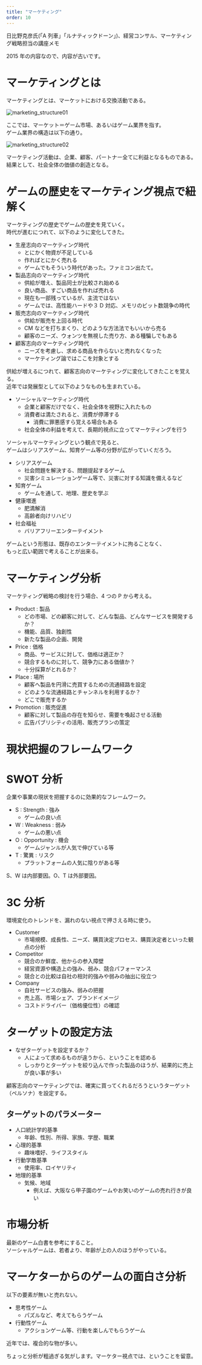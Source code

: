 ```yaml
---
title: "マーケティング"
order: 10
---
```


日比野克彦氏(「A 列車」「ルナティックドーン」)、経営コンサル、マーケティング戦略担当の講座メモ

<Info>
2015 年の内容なので、内容が古いです。
</Info>

# マーケティングとは

マーケティングとは、マーケットにおける交換活動である。

![marketing_structure01](/assets/marketing01.png)

ここでは、マーケット＝ゲーム市場、あるいはゲーム業界を指す。  
ゲーム業界の構造は以下の通り。

![marketing_structure02](/assets/marketing02.png)

マーケティング活動は、企業、顧客、パートナー全てに利益となるものである。  
結果として、社会全体の価値の創造となる。

# ゲームの歴史をマーケティング視点で紐解く

マーケティングの歴史でゲームの歴史を見ていく。  
時代が進むにつれて、以下のように変化してきた。

- 生産志向のマーケティング時代
  - とにかく物資が不足している
  - 作ればとにかく売れる
  - ゲームでもそういう時代があった。ファミコン出たて。
- 製品志向のマーケティング時代
  - 供給が増え、製品同士が比較され始める
  - 良い商品、すごい商品を作れば売れる
  - 現在も一部残っているが、主流ではない
  - ゲームでは、高性能ハードや３ D 対応、メモリのビット数競争の時代
- 販売志向のマーケティング時代
  - 供給が販売を上回る時代
  - CM などを打ちまくり、どのような方法法でもいいから売る
  - 顧客のニーズ、ウォンツを無視した売り方、ある種騙しでもある
- 顧客志向のマーケティング時代
  - ニーズを考慮し、求める商品を作らないと売れなくなった
  - マーケティング論ではここを対象とする

供給が増えるにつれて、顧客志向のマーケティングに変化してきたことを覚える。  
近年では発展型として以下のようなものも生まれている。

- ソーシャルマーケティング時代
  - 企業と顧客だけでなく、社会全体を視野に入れたもの
  - 消費者は満たされると、消費が停滞する
    - 消費に罪悪感すら覚える場合もある
  - 社会全体の利益を考えて、長期的視点に立ってマーケティングを行う

ソーシャルマーケティングという観点で見ると、  
ゲームはシリアスゲーム、知育ゲーム等の分野が広がっていくだろう。

- シリアスゲーム
  - 社会問題を解決する、問題提起するゲーム
  - 災害シミュレーションゲーム等で、災害に対する知識を備えるなど
- 知育ゲーム
  - ゲームを通して、地理、歴史を学ぶ
- 健康増進
  - 肥満解消
  - 高齢者向けリハビリ
- 社会福祉
  - バリアフリーエンターテイメント

ゲームという形態は、既存のエンターテイメントに拘ることなく、  
もっと広い範囲で考えることが出来る。

# マーケティング分析

マーケティング戦略の検討を行う場合、4 つの P から考える。

- Product : 製品
  - どの市場、どの顧客に対して、どんな製品、どんなサービスを開発するか？
  - 機能、品質、独創性
  - 新たな製品の企画、開発
- Price : 価格
  - 商品、サービスに対して、価格は適正か？
  - 競合するものに対して、競争力にある価値か？
  - 十分採算がとれるか？
- Place : 場所
  - 顧客へ製品を円滑に売買するための流通経路を設定
  - どのような流通経路とチャンネルを利用するか？
  - どこで販売するか
- Promotion : 販売促進
  - 顧客に対して製品の存在を知らせ、需要を喚起させる活動
  - 広告パブリシティの活用、販売プランの策定

# 現状把握のフレームワーク

# SWOT 分析

企業や事業の現状を把握するのに効果的なフレームワーク。

- S : Strength : 強み
  - ゲームの良い点
- W : Weakness : 弱み
  - ゲームの悪い点
- O : Opportunity : 機会
  - ゲームジャンルが人気で伸びている等
- T : 驚異 : リスク
  - プラットフォームの人気に陰りがある等

S、W は内部要因。O、T は外部要因。

# 3C 分析

環境変化のトレンドを、漏れのない視点で押さえる時に使う。

- Customer
  - 市場規模、成長性、ニーズ、購買決定プロセス、購買決定者といった観点の分析
- Competitor
  - 競合のか鮮度、他からの参入障壁
  - 経営資源や構造上の強み、弱み、競合パフォーマンス
  - 競合との比較は自社の相対的強みや弱みの抽出に役立つ
- Company
  - 自社サービスの強み、弱みの把握
  - 売上高、市場シェア、ブランドイメージ
  - コストドライバー（価格優位性）の確認

# ターゲットの設定方法

- なぜターゲットを設定するか？
  - 人によって求めるものが違うから、ということを認める
  - しっかりとターゲットを絞り込んで作った製品のほうが、結果的に売上が良い事が多い

顧客志向のマーケティングでは、確実に買ってくれるだろうというターゲット（ペルソナ）を設定する。

## ターゲットのパラメーター

- 人口統計学的基準
  - 年齢、性別、所得、家族、学歴、職業
- 心理的基準
  - 趣味嗜好、ライフスタイル
- 行動学敵基準
  - 使用率、ロイヤリティ
- 地理的基準
  - 気候、地域
    - 例えば、大阪なら甲子園のゲームやお笑いのゲームの売れ行きが良い

# 市場分析

最新のゲーム白書を参考にすること。  
ソーシャルゲームは、若者より、年齢が上の人のほうがやっている。

# マーケターからのゲームの面白さ分析

以下の要素が無いと売れない。

- 思考性ゲーム
  - パズルなど、考えてもらうゲーム
- 行動性ゲーム
  - アクションゲーム等、行動を楽しんでもらうゲーム

近年では、複合的な物が多い。

<Info>
ちょっと分析が粗過ぎる気がします。マーケター視点では、ということを留意。
</Info>
